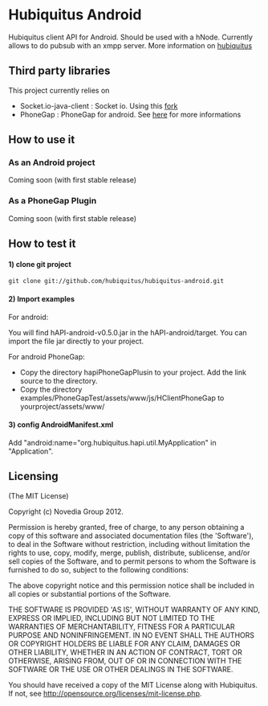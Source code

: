 # Hubiquitus Android
Hubiquitus client API for Android. Should be used with a hNode.
Currently allows to do pubsub with an xmpp server. More information on [hubiquitus](www.hubiquitus.com)

## Third party libraries
This project currently relies on
* Socket.io-java-client : Socket io. Using this [fork](https://github.com/Gottox/socket.io-java-client)
* PhoneGap : PhoneGap for android. See [here](http://phonegap.com/) for more informations

## How to use it

### As an Android project
Coming soon (with first stable release)

### As a PhoneGap Plugin
Coming soon (with first stable release)

## How to test it

#### 1) clone git project

    git clone git://github.com/hubiquitus/hubiquitus-android.git
    
#### 2) Import examples
For android: 

You will find hAPI-android-v0.5.0.jar in the hAPI-android/target.
You can import the file jar directly to your project.

For android PhoneGap:
* Copy the directory hapiPhoneGapPlusin to your project. Add the link source to the directory.
* Copy the directory examples/PhoneGapTest/assets/www/js/HClientPhoneGap to yourproject/assets/www/


#### 3) config AndroidManifest.xml
Add "android:name="org.hubiquitus.hapi.util.MyApplication" in "Application".

## Licensing
(The MIT License)

Copyright (c) Novedia Group 2012.

Permission is hereby granted, free of charge, to any person obtaining
a copy of this software and associated documentation files (the
'Software'), to deal in the Software without restriction, including
without limitation the rights to use, copy, modify, merge, publish,
distribute, sublicense, and/or sell copies of the Software, and to
permit persons to whom the Software is furnished to do so, subject to
the following conditions:

The above copyright notice and this permission notice shall be
included in all copies or substantial portions of the Software.

THE SOFTWARE IS PROVIDED 'AS IS', WITHOUT WARRANTY OF ANY KIND,
EXPRESS OR IMPLIED, INCLUDING BUT NOT LIMITED TO THE WARRANTIES OF
MERCHANTABILITY, FITNESS FOR A PARTICULAR PURPOSE AND NONINFRINGEMENT.
IN NO EVENT SHALL THE AUTHORS OR COPYRIGHT HOLDERS BE LIABLE FOR ANY
CLAIM, DAMAGES OR OTHER LIABILITY, WHETHER IN AN ACTION OF CONTRACT,
TORT OR OTHERWISE, ARISING FROM, OUT OF OR IN CONNECTION WITH THE
SOFTWARE OR THE USE OR OTHER DEALINGS IN THE SOFTWARE.

You should have received a copy of the MIT License along with Hubiquitus.
If not, see <http://opensource.org/licenses/mit-license.php>.

